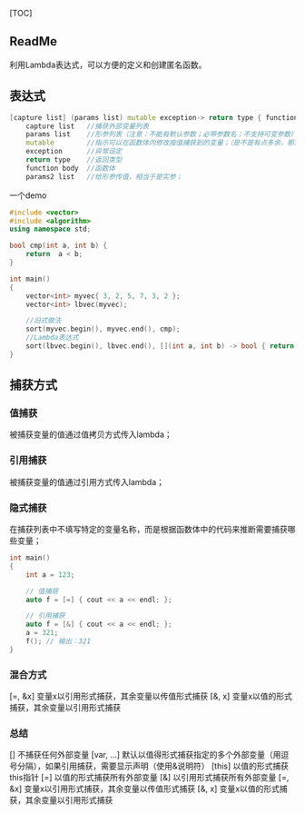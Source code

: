 [TOC]

## ReadMe
利用Lambda表达式，可以方便的定义和创建匿名函数。

## 表达式
```cpp
[capture list] (params list) mutable exception-> return type { function body } (params2 list)
	capture list   //捕获外部变量列表
	params list    //形参列表（注意：不能有默认参数；必带参数名；不支持可变参数）
	mutable        //指示可以在函数体内修改按值捕获到的变量；（是不是有点多余，那还不好按引用捕获）
	exception      //异常设定
	return type    //返回类型
	function body  //函数体
	params2 list   //给形参传值，相当于是实参；
```

一个demo
```cpp
#include <vector>
#include <algorithm>
using namespace std;

bool cmp(int a, int b) {
    return  a < b;
}

int main()
{
    vector<int> myvec{ 3, 2, 5, 7, 3, 2 };
    vector<int> lbvec(myvec);

	//旧式做法
    sort(myvec.begin(), myvec.end(), cmp);
	//Lambda表达式
    sort(lbvec.begin(), lbvec.end(), [](int a, int b) -> bool { return a < b; });
}
```

## 捕获方式
### 值捕获
被捕获变量的值通过值拷贝方式传入lambda；

### 引用捕获
被捕获变量的值通过引用方式传入lambda；

### 隐式捕获
在捕获列表中不填写特定的变量名称，而是根据函数体中的代码来推断需要捕获哪些变量；
```cpp
int main()
{
    int a = 123;

	// 值捕获
    auto f = [=] { cout << a << endl; };

	// 引用捕获
    auto f = [&] { cout << a << endl; };
    a = 321;
    f(); // 输出：321
}
```

### 混合方式

[=, &x]	变量x以引用形式捕获，其余变量以传值形式捕获
[&, x]	变量x以值的形式捕获，其余变量以引用形式捕获

### 总结
[]       不捕获任何外部变量
[var, …] 默认以值得形式捕获指定的多个外部变量（用逗号分隔），如果引用捕获，需要显示声明（使用&说明符）
[this]	 以值的形式捕获this指针
[=]	     以值的形式捕获所有外部变量
[&]	     以引用形式捕获所有外部变量
[=, &x]  变量x以引用形式捕获，其余变量以传值形式捕获
[&, x]   变量x以值的形式捕获，其余变量以引用形式捕获


